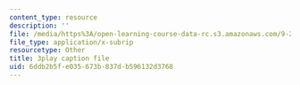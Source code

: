```yaml
---
content_type: resource
description: ''
file: /media/https%3A/open-learning-course-data-rc.s3.amazonaws.com/9-20-animal-behavior-fall-2013/6ddb2b5fe035673b837db596132d3768_472231.srt
file_type: application/x-subrip
resourcetype: Other
title: 3play caption file
uid: 6ddb2b5f-e035-673b-837d-b596132d3768
---
```

